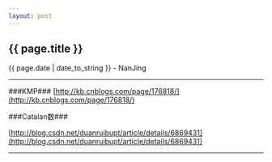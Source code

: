 ```yaml
---
layout: post
---
```


<h2>{{ page.title }}</h2>
<p class='meta'>{{ page.date | date_to_string }} - NanJing</p>

---

###KMP###
[http://kb.cnblogs.com/page/176818/](http://kb.cnblogs.com/page/176818/)

###Catalan数###

[http://blog.csdn.net/duanruibupt/article/details/6869431](http://blog.csdn.net/duanruibupt/article/details/6869431)

---

